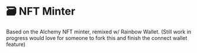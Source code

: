 # 🗃 NFT Minter
Based on the Alchemy NFT minter, remixed w/ Rainbow Wallet.
(Still work in progress would love for someone to fork this and finish the connect wallet feature)
